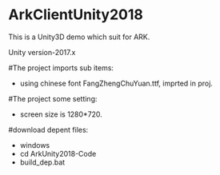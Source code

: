 # ArkClientUnity2018
This is a Unity3D demo which suit for ARK.

Unity version-2017.x

#The project imports sub items:
- using chinese font FangZhengChuYuan.ttf, imprted in proj.

#The project some setting:
- screen size is 1280*720. 


#download depent files:
- windows
- cd ArkUnity2018-Code
- build_dep.bat


